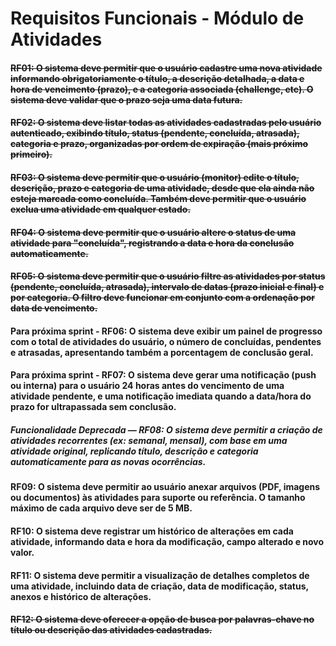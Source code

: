 # Requisitos Funcionais - Módulo de Atividades

#### ~~RF01: O sistema deve permitir que o usuário cadastre uma nova atividade informando obrigatoriamente o título, a descrição detalhada, a data e hora de vencimento (prazo), e a categoria associada (challenge, etc). O sistema deve validar que o prazo seja uma data futura.~~

#### ~~RF02: O sistema deve listar todas as atividades cadastradas pelo usuário autenticado, exibindo título, status (pendente, concluída, atrasada), categoria e prazo, organizadas por ordem de expiração (mais próximo primeiro).~~

#### ~~RF03: O sistema deve permitir que o usuário (monitor) edite o título, descrição, prazo e categoria de uma atividade, desde que ela ainda não esteja marcada como concluída. Também deve permitir que o usuário exclua uma atividade em qualquer estado.~~

#### ~~RF04: O sistema deve permitir que o usuário altere o status de uma atividade para "concluída", registrando a data e hora da conclusão automaticamente.~~

#### ~~RF05: O sistema deve permitir que o usuário filtre as atividades por status (pendente, concluída, atrasada), intervalo de datas (prazo inicial e final) e por categoria. O filtro deve funcionar em conjunto com a ordenação por data de vencimento.~~

#### Para próxima sprint - RF06: O sistema deve exibir um painel de progresso com o total de atividades do usuário, o número de concluídas, pendentes e atrasadas, apresentando também a porcentagem de conclusão geral.

#### Para próxima sprint - RF07: O sistema deve gerar uma notificação (push ou interna) para o usuário 24 horas antes do vencimento de uma atividade pendente, e uma notificação imediata quando a data/hora do prazo for ultrapassada sem conclusão.

##### Funcionalidade Deprecada — RF08: O sistema deve permitir a criação de atividades recorrentes (ex: semanal, mensal), com base em uma atividade original, replicando título, descrição e categoria automaticamente para as novas ocorrências.

#### RF09: O sistema deve permitir ao usuário anexar arquivos (PDF, imagens ou documentos) às atividades para suporte ou referência. O tamanho máximo de cada arquivo deve ser de 5 MB.

#### RF10: O sistema deve registrar um histórico de alterações em cada atividade, informando data e hora da modificação, campo alterado e novo valor.

#### RF11: O sistema deve permitir a visualização de detalhes completos de uma atividade, incluindo data de criação, data de modificação, status, anexos e histórico de alterações.

#### ~~RF12: O sistema deve oferecer a opção de busca por palavras-chave no título ou descrição das atividades cadastradas.~~